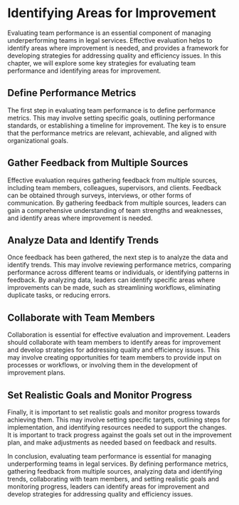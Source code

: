 Identifying Areas for Improvement
=========================================================================

Evaluating team performance is an essential component of managing underperforming teams in legal services. Effective evaluation helps to identify areas where improvement is needed, and provides a framework for developing strategies for addressing quality and efficiency issues. In this chapter, we will explore some key strategies for evaluating team performance and identifying areas for improvement.

Define Performance Metrics
--------------------------------------

The first step in evaluating team performance is to define performance metrics. This may involve setting specific goals, outlining performance standards, or establishing a timeline for improvement. The key is to ensure that the performance metrics are relevant, achievable, and aligned with organizational goals.

Gather Feedback from Multiple Sources
-------------------------------------------------

Effective evaluation requires gathering feedback from multiple sources, including team members, colleagues, supervisors, and clients. Feedback can be obtained through surveys, interviews, or other forms of communication. By gathering feedback from multiple sources, leaders can gain a comprehensive understanding of team strengths and weaknesses, and identify areas where improvement is needed.

Analyze Data and Identify Trends
--------------------------------------------

Once feedback has been gathered, the next step is to analyze the data and identify trends. This may involve reviewing performance metrics, comparing performance across different teams or individuals, or identifying patterns in feedback. By analyzing data, leaders can identify specific areas where improvements can be made, such as streamlining workflows, eliminating duplicate tasks, or reducing errors.

Collaborate with Team Members
-----------------------------------------

Collaboration is essential for effective evaluation and improvement. Leaders should collaborate with team members to identify areas for improvement and develop strategies for addressing quality and efficiency issues. This may involve creating opportunities for team members to provide input on processes or workflows, or involving them in the development of improvement plans.

Set Realistic Goals and Monitor Progress
----------------------------------------------------

Finally, it is important to set realistic goals and monitor progress towards achieving them. This may involve setting specific targets, outlining steps for implementation, and identifying resources needed to support the changes. It is important to track progress against the goals set out in the improvement plan, and make adjustments as needed based on feedback and results.

In conclusion, evaluating team performance is essential for managing underperforming teams in legal services. By defining performance metrics, gathering feedback from multiple sources, analyzing data and identifying trends, collaborating with team members, and setting realistic goals and monitoring progress, leaders can identify areas for improvement and develop strategies for addressing quality and efficiency issues.
